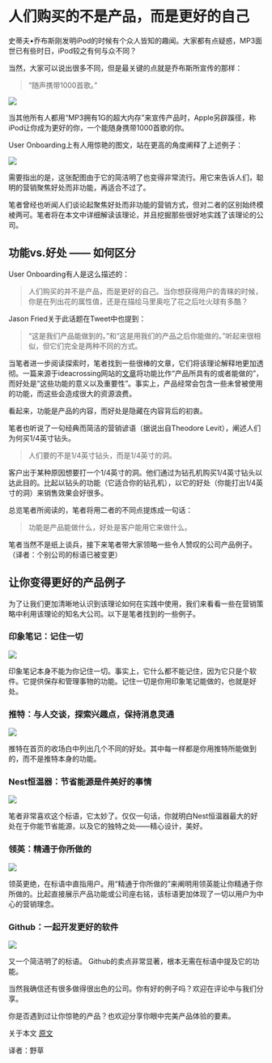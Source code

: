 
# 人们购买的不是产品，而是更好的自己 

史蒂夫•乔布斯刚发明iPod的时候有个众人皆知的趣闻。大家都有点疑惑，MP3面世已有些时日，iPod较之有何与众不同？

当然，大家可以说出很多不同，但是最关键的点就是乔布斯所宣传的那样：

> “随声携带1000首歌。”

![]( https://cdn-images-1.medium.com/max/800/0*Wlse2l1YTYdgXO2z.png)

当其他所有人都用“MP3拥有1G的超大内存”来宣传产品时，Apple另辟蹊径，称iPod让你成为更好的你，一个能随身携带1000首歌的你。

User Onboarding上有人用惊艳的图文，站在更高的角度阐释了上述例子：

![](https://cdn-images-1.medium.com/max/800/0*N6KjtnIFFHUPmRaw.gif)

需要指出的是，这张配图由于它的简洁明了也变得非常流行。用它来告诉人们，聪明的营销聚焦好处而非功能，再适合不过了。

笔者曾经也听闻人们谈论起聚焦好处而非功能的营销方式，但对二者的区别始终模棱两可。笔者将在本文中详细解读该理论，并且挖掘那些很好地实践了该理论的公司。


## 功能vs.好处 —— 如何区分

User Onboarding有人是这么描述的：

> 人们购买的并不是产品，而是更好的自己。当你想获得用户的青睐的时候，你是在列出花的属性值，还是在描绘马里奥吃了花之后吐火球有多酷？

Jason Fried关于此话题在Tweet中也提到：

> “这是我们产品能做到的。”和“这是用我们的产品之后你能做的。”听起来很相似，但它们完全是两种不同的方式。

当笔者进一步阅读探索时，笔者找到一些很棒的文章，它们将该理论解释地更加透彻。一篇来源于ideacrossing网站的[文章](http://www.ideacrossing.org/blog/index.php/2012/07/why-features-tell-but-benefits-sell/)将功能比作“产品所具有的或者能做的”，而好处是“这些功能的意义以及重要性”。事实上，产品经常会包含一些未曾被使用的功能，而这些会造成很大的资源浪费。

看起来，功能是产品的内容，而好处是隐藏在内容背后的初衷。

笔者也听说了一句经典而简洁的营销谚语（据说出自Theodore Levit），阐述人们为何买1/4英寸钻头。

>  人们要的不是1/4英寸钻头，而是1/4英寸的洞。

客户出于某种原因想要打一个1/4英寸的洞。他们通过为钻孔机购买1/4英寸钻头以达此目的。比起以钻头的功能（它适合你的钻孔机），以它的好处（你能打出1/4英寸的洞）来销售效果会好很多。

总览笔者所阅读的，笔者将用二者的不同点提炼成一句话：

> 功能是产品能做什么，好处是客户能用它来做什么。

笔者当然不是纸上谈兵，接下来笔者带大家领略一些令人赞叹的公司产品例子。（译者：个别公司的标语已被变更） 

 ## 让你变得更好的产品例子

为了让我们更加清晰地认识到该理论如何在实践中使用，我们来看看一些在营销策略中利用该理论的知名大公司。以下是笔者找到的一些例子。

### 印象笔记：记住一切

![]( https://cdn-images-1.medium.com/max/800/0*hu7w3_38raKoI-le.png)

印象笔记本身不能为你记住一切。事实上，它什么都不能记住，因为它只是个软件。它提供保存和管理事物的功能。记住一切是你用印象笔记能做的，也就是好处。

### 推特：与人交谈，探索兴趣点，保持消息灵通

![]( https://cdn-images-1.medium.com/max/800/0*c8DsNWYn0-TVOE0T.png)

推特在首页的收场白中列出几个不同的好处。其中每一样都是你用推特所能做到的，而不是推特本身的功能。 

### Nest恒温器：节省能源是件美好的事情

![]( https://cdn-images-1.medium.com/max/800/0*LYKNoMvl1ucdIsNL.png)

笔者非常喜欢这个标语，它太妙了。仅仅一句话，你就明白Nest恒温器最大的好处在于你能节省能源，以及它的独特之处——精心设计，美好。

### 领英：精通于你所做的
	
![]( https://cdn-images-1.medium.com/max/800/0*sZ_mupaNxuVMH4_t.png)

领英更绝，在标语中直指用户。用“精通于你所做的”来阐明用领英能让你精通于你所做的。比起直接展示产品功能或公司座右铭，该标语更加体现了一切以用户为中心的营销理念。

###  Github：一起开发更好的软件

![]( https://cdn-images-1.medium.com/max/800/0*91gLkhFO9M3-JZoC.png)

又一个简洁明了的标语。 Github的卖点非常显著，根本无需在标语中提及它的功能。

当然我确信还有很多做得很出色的公司。你有好的例子吗？欢迎在评论中与我们分享。

你是否遇到过让你惊艳的产品？也欢迎分享你眼中完美产品体验的要素。

关于本文
[原文]( https://stories.buffer.com/people-dont-buy-products-they-buy-better-versions-of-themselves-5d6552aad4c6#.cq9o4jbh5
)

译者：野草 
